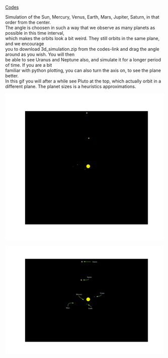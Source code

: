 [Codes](https://github.com/endrias34/FYS4150/tree/master/src/Project-3)
  

Simulation of the Sun, Mercury, Venus, Earth, Mars, Jupiter, Saturn, in that order from the center.  
The angle is choosen in such a way that we observe as many planets as possible in this time interval,  
which makes the orbits look a bit weird. They still orbits in the same plane, and we encourage  
you to download 3d_simulation.zip from the codes-link and drag the angle around as you wish. You will then  
be able to see Uranus and Neptune also, and simulate it for a longer period of time. If you are a bit  
familiar with python plotting, you can also turn the axis on, to see the plane better.  
In this gif you will after a while see Pluto at the top, which actually orbit in a  
different plane. The planet sizes is a heuristics approximations.

<p align="center">
  <img src="Solar_sys.gif">
</p>

<p align="center">
  <img src="test.png">  
</p>

